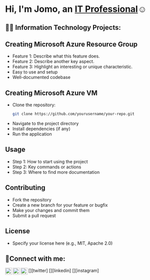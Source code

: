 
<h1>Hi, I'm Jomo, an <a href="https://linkedin.com/in/JaneDoe">IT Professional</a>☺</h1>

<h2>👨‍💻 Information Technology Projects:</h2>

## Creating Microsoft Azure Resource Group

- Feature 1: Describe what this feature does.
- Feature 2: Describe another key aspect.
- Feature 3: Highlight an interesting or unique characteristic.
- Easy to use and setup
- Well-documented codebase

## Creating Microsoft Azure VM

- Clone the repository:
  ```bash
  git clone https://github.com/yourusername/your-repo.git
  ```
- Navigate to the project directory
- Install dependencies (if any)
- Run the application

## Usage

- Step 1: How to start using the project
- Step 2: Key commands or actions
- Step 3: Where to find more documentation

## Contributing

- Fork the repository
- Create a new branch for your feature or bugfix
- Make your changes and commit them
- Submit a pull request

## License

- Specify your license here (e.g., MIT, Apache 2.0)

<h2>🤳Connect with me:</h2>

[<img align="left" alt="Josh | Twitter" width="22px" src="https://cdn.jsdelivr.net/npm/simple-icons@v3/icons/twitter.svg" />][twitter]
[<img align="left" alt="Josh | LinkedIn" width="22px" src="https://cdn.jsdelivr.net/npm/simple-icons@v3/icons/linkedin.svg" />][linkedin]
[<img align="left" alt="Josh | Instagram" width="22px" src="https://cdn.jsdelivr.net/npm/simple-icons@v3/icons/instagram.svg" />][instagram]
